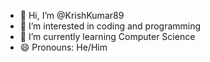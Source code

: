 - 👋 Hi, I’m @KrishKumar89
- 👀 I’m interested in coding and programming
- 🌱 I’m currently learning Computer Science
- 😄 Pronouns: He/Him


<!---
KrishKumar89/KrishKumar89 is a ✨ special ✨ repository because its `README.md` (this file) appears on your GitHub profile.
You can click the Preview link to take a look at your changes.
--->

